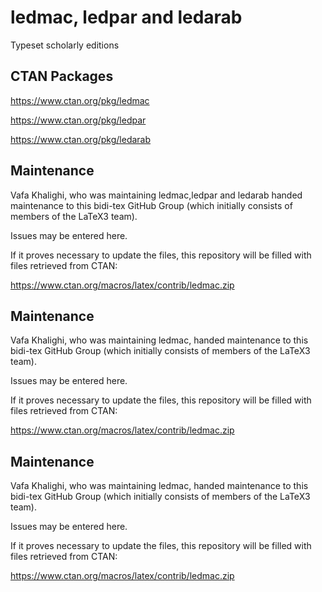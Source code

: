# ledmac, ledpar and ledarab
Typeset scholarly editions

## CTAN Packages

https://www.ctan.org/pkg/ledmac

https://www.ctan.org/pkg/ledpar

https://www.ctan.org/pkg/ledarab



## Maintenance
Vafa Khalighi, who was maintaining ledmac,ledpar and ledarab
handed maintenance to this bidi-tex
GitHub Group (which initially consists of members of the LaTeX3 team).

Issues may be entered here.

If it proves necessary to update the files, this repository will
be filled with files retrieved from CTAN:

https://www.ctan.org/macros/latex/contrib/ledmac.zip




## Maintenance
Vafa Khalighi, who was maintaining ledmac, handed maintenance to this bidi-tex
GitHub Group (which initially consists of members of the LaTeX3 team).

Issues may be entered here.

If it proves necessary to update the files, this repository will
be filled with files retrieved from CTAN:

https://www.ctan.org/macros/latex/contrib/ledmac.zip




## Maintenance
Vafa Khalighi, who was maintaining ledmac, handed maintenance to this bidi-tex
GitHub Group (which initially consists of members of the LaTeX3 team).

Issues may be entered here.

If it proves necessary to update the files, this repository will
be filled with files retrieved from CTAN:

https://www.ctan.org/macros/latex/contrib/ledmac.zip


